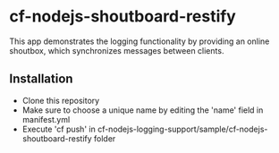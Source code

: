 # cf-nodejs-shoutboard-restify

This app demonstrates the logging functionality by providing an online shoutbox, which synchronizes messages between clients.

## Installation
 * Clone this repository
 * Make sure to choose a unique name by editing the 'name' field in manifest.yml
 * Execute 'cf push' in cf-nodejs-logging-support/sample/cf-nodejs-shoutboard-restify folder
